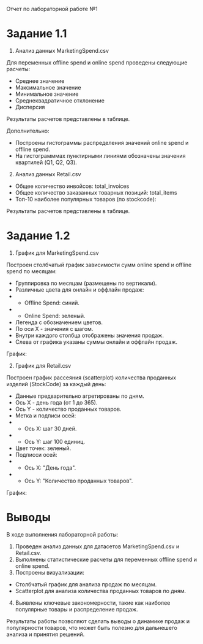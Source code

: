 Отчет по лабораторной работе №1

# Задание 1.1
1. Анализ данных MarketingSpend.csv

Для переменных offline spend и online spend проведены следующие расчеты:
- Среднее значение
- Максимальное значение
- Минимальное значение
- Среднеквадратичное отклонение
- Дисперсия

Результаты расчетов представлены в таблице.

Дополнительно:
- Построены гистограммы распределения значений online spend и offline spend.
- На гистограмммах пунктирными линиями обозначены значения квартилей (Q1, Q2, Q3).

2. Анализ данных Retail.csv
- Общее количество инвойсов: total_invoices
- Общее количество заказанных товарных позиций: total_items
- Топ-10 наиболее популярных товаров (по stockcode):

Результаты расчетов представлены в таблице.

# Задание 1.2

1. График для MarketingSpend.csv

Построен столбчатый график зависимости сумм online spend и offline spend по месяцам:

- Группировка по месяцам (размещены по вертикали).
- Различные цвета для онлайн и оффлайн продаж:
- - Offline Spend: синий.
- - Online Spend: зеленый.
- Легенда с обозначением цветов.
- По оси X - значения с шагом.
- Внутри каждого столбца отображены значения продаж.
- Слева от графика указаны суммы онлайн и оффлайн продаж.

График:

2. График для Retail.csv

Построен график рассеяния (scatterplot) количества проданных изделий (StockCode) за каждый день:

- Данные предварительно агретированы по дням.
- Ось X - день года (от 1 до 365).
- Ось Y - количество проданных товаров.
- Метка и подписи осей:
- - Ось X: шаг 30 дней.
- - Ось Y: шаг 100 единиц.
- Цвет точек: зеленый.
- Подписси осей:
- - Ось X: "День года".
- - Ось Y: "Количество проданных товаров".

График:

# Выводы

В ходе выполнения лабораторной работы:

1. Проведен анализ данных для датасетов MarketingSpend.csv и Retail.csv.
2. Выполнены статистические расчеты для переменных offline spend и online spend.
3. Построены визуализации:
- Столбчатый график для анализа продаж по месяцам.
- Scatterplot для анализа количества проданных товаров по дням.
4. Выявлены ключевые закономерности, такие как наиболее популярные товары и распределение продаж.

Результаты работы позволяют сделать выводы о динамике продаж и популярности товаров, что может быть полезно для дальнешего анализа и принятия решений.
